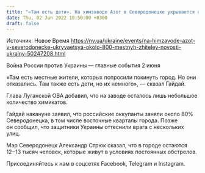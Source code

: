```yaml
---
title: "«Там есть дети». На химзаводе Азот в Северодонецке укрывается около 800 местных жителей — Гайдай"
date: Thu, 02 Jun 2022 18:50:00 +0300
draft: false
---
```

Источник: Новое Время https://nv.ua/ukraine/events/na-himzavode-azot-v-severodonecke-ukryvaetsya-okolo-800-mestnyh-zhiteley-novosti-ukrainy-50247208.html


Война России против Украины — главные события 2 июня

«Там есть местные жители, которых попросили покинуть город. Но они отказались. Там также есть дети, но их немного», — сказал Гайдай.

Глава Луганской ОВА добавил, что на заводе осталось лишь небольшое количество химикатов.

Гайдай накануне заявил, что российские оккупанты заняли около 80% Северодонецка, в том числе восточные кварталы города. Позже он сообщил, что защитники Украины оттеснили врага с нескольких улиц.

Мэр Северодонецк Александр Стрюк сказал, что в городе остаются 12−13 тысяч человек, которые живут в условиях постоянных обстрелов.

Присоединяйтесь к нам в соцсетях Facebook, Telegram и Instagram.
